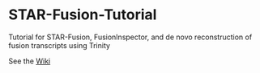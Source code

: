 # STAR-Fusion-Tutorial
Tutorial for STAR-Fusion, FusionInspector, and de novo reconstruction of fusion transcripts using Trinity


See the [Wiki](https://github.com/STAR-Fusion/STAR-Fusion-Tutorial/wiki)
